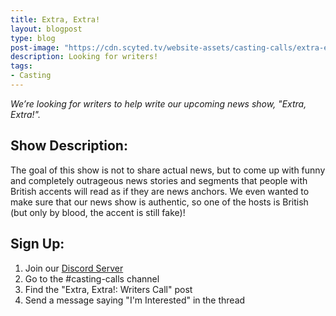 ```yaml
---
title: Extra, Extra!
layout: blogpost
type: blog
post-image: "https://cdn.scyted.tv/website-assets/casting-calls/extra-extra.jpg"
description: Looking for writers!
tags:
- Casting
---
```


*We’re looking for writers to help write our upcoming news show, "Extra, Extra!".*

## Show Description:

The goal of this show is not to share actual news, but to come up with funny and completely outrageous news stories and segments that people with British accents will read as if they are news anchors. We even wanted to make sure that our news show is authentic, so one of the hosts is British (but only by blood, the accent is still fake)!

## Sign Up:
1. Join our [Discord Server](https://discord.gg/yrr7tEJNDr)
2. Go to the #casting-calls channel
3. Find the "Extra, Extra!: Writers Call" post
4. Send a message saying "I'm Interested" in the thread